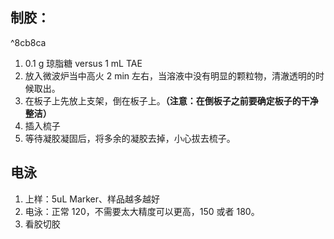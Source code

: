 ## 制胶：

^8cb8ca

1. 0.1 g 琼脂糖 versus 1 mL TAE
2. 放入微波炉当中高火 2 min 左右，当溶液中没有明显的颗粒物，清澈透明的时候取出。
3. 在板子上先放上支架，倒在板子上。**（注意：在倒板子之前要确定板子的干净整洁）**
4. 插入梳子
5. 等待凝胶凝固后，将多余的凝胶去掉，小心拔去梳子。

## 电泳

1. 上样：5uL Marker、样品越多越好
2. 电泳：正常 120，不需要太大精度可以更高，150 或者 180。
3. 看胶切胶